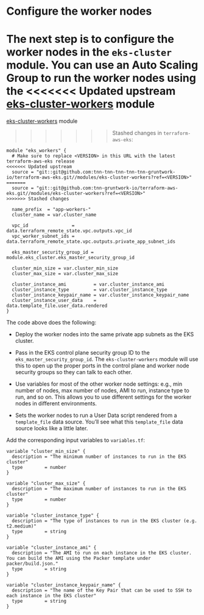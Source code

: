 # Configure the worker nodes

The next step is to configure the worker nodes in the `eks-cluster` module. You can use an Auto Scaling Group to run
the worker nodes using the
<<<<<<< Updated upstream
[eks-cluster-workers](https://github.com/tnn-tnn-tnn-tnn-tnn-gruntwork-io/terraform-aws-eks/tree/master/modules/eks-cluster-workers) module
=======
[eks-cluster-workers](https://github.com/tnn-gruntwork-io/terraform-aws-eks/tree/master/modules/eks-cluster-workers) module
>>>>>>> Stashed changes
in `terraform-aws-eks`:

```hcl title=infrastructure-modules/services/eks-cluster/main.tf
module "eks_workers" {
  # Make sure to replace <VERSION> in this URL with the latest terraform-aws-eks release
<<<<<<< Updated upstream
  source = "git::git@github.com:tnn-tnn-tnn-tnn-tnn-gruntwork-io/terraform-aws-eks.git//modules/eks-cluster-workers?ref=<VERSION>"
=======
  source = "git::git@github.com:tnn-gruntwork-io/terraform-aws-eks.git//modules/eks-cluster-workers?ref=<VERSION>"
>>>>>>> Stashed changes

  name_prefix  = "app-workers-"
  cluster_name = var.cluster_name

  vpc_id                = data.terraform_remote_state.vpc.outputs.vpc_id
  vpc_worker_subnet_ids = data.terraform_remote_state.vpc.outputs.private_app_subnet_ids

  eks_master_security_group_id = module.eks_cluster.eks_master_security_group_id

  cluster_min_size = var.cluster_min_size
  cluster_max_size = var.cluster_max_size

  cluster_instance_ami          = var.cluster_instance_ami
  cluster_instance_type         = var.cluster_instance_type
  cluster_instance_keypair_name = var.cluster_instance_keypair_name
  cluster_instance_user_data    = data.template_file.user_data.rendered
}
```

The code above does the following:

- Deploy the worker nodes into the same private app subnets as the EKS cluster.

- Pass in the EKS control plane security group ID to the `eks_master_security_group_id`. The `eks-cluster-workers`
  module will use this to open up the proper ports in the control plane and worker node security groups so they can
  talk to each other.

- Use variables for most of the other worker node settings: e.g., min number of nodes, max number of nodes, AMI to run,
  instance type to run, and so on. This allows you to use different settings for the worker nodes in different
  environments.

- Sets the worker nodes to run a User Data script rendered from a `template_file` data source. You’ll see what this
  `template_file` data source looks like a little later.

Add the corresponding input variables to `variables.tf`:

```hcl title=infrastructure-modules/services/eks-cluster/variables.tf
variable "cluster_min_size" {
  description = "The minimum number of instances to run in the EKS cluster"
  type        = number
}

variable "cluster_max_size" {
  description = "The maximum number of instances to run in the EKS cluster"
  type        = number
}

variable "cluster_instance_type" {
  description = "The type of instances to run in the EKS cluster (e.g. t2.medium)"
  type        = string
}

variable "cluster_instance_ami" {
  description = "The AMI to run on each instance in the EKS cluster. You can build the AMI using the Packer template under packer/build.json."
  type        = string
}

variable "cluster_instance_keypair_name" {
  description = "The name of the Key Pair that can be used to SSH to each instance in the EKS cluster"
  type        = string
}
```
